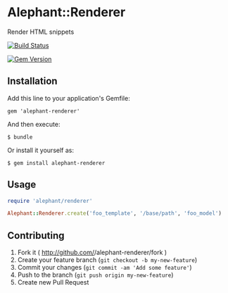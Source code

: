 # Alephant::Renderer

Render HTML snippets

[![Build Status](https://travis-ci.org/BBC-News/alephant.png?branch=master)](https://travis-ci.org/BBC-News/alephant)

[![Gem Version](https://badge.fury.io/rb/alephant.png)](http://badge.fury.io/rb/alephant)

## Installation

Add this line to your application's Gemfile:

    gem 'alephant-renderer'

And then execute:

    $ bundle

Or install it yourself as:

    $ gem install alephant-renderer

## Usage

```rb
require 'alephant/renderer'

Alephant::Renderer.create('foo_template', '/base/path', 'foo_model')
```

## Contributing

1. Fork it ( http://github.com/<my-github-username>/alephant-renderer/fork )
2. Create your feature branch (`git checkout -b my-new-feature`)
3. Commit your changes (`git commit -am 'Add some feature'`)
4. Push to the branch (`git push origin my-new-feature`)
5. Create new Pull Request
